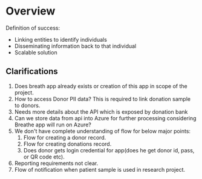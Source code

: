 # Overview

Definition of success:

- Linking entities to identify individuals
- Disseminating information back to that individual
- Scalable solution

## Clarifications

1. Does breath app already exists or creation of this app in scope of the project.
1. How to access Donor PII data? This is required to link donation sample to donors.
1. Needs more details about the API which is exposed by donation bank
1. Can we store data from api into Azure for further processing considering Breathe app will run on Azure?
1. We don't have complete understanding of flow for below major points:
    1. Flow for creating a donor record.
    1. Flow for creating donations record.
    1. Does donor gets login credential for app(does he get donor id, pass, or QR code etc).
1. Reporting requirements not clear.
1. Flow of notification when patient sample is used in research project.
